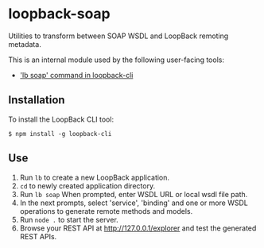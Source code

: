 # loopback-soap

Utilities to transform between SOAP WSDL and LoopBack remoting metadata.

This is an internal module used by the following user-facing tools:

 - ['lb soap' command in loopback-cli](https://github.com/strongloop/loopback-cli)


## Installation

To install the LoopBack CLI tool:

```
$ npm install -g loopback-cli
```

## Use


 1. Run `lb` to create a new LoopBack application.
 2. `cd` to newly created application directory.
 3. Run `lb soap` When prompted, enter WSDL URL or local wsdl file path.
 5. In the next prompts, select 'service', 'binding' and one or more WSDL operations to generate remote methods and models.
 4. Run `node .` to start the server.
 5. Browse your REST API at http://127.0.0.1/explorer and test the generated REST APIs.

